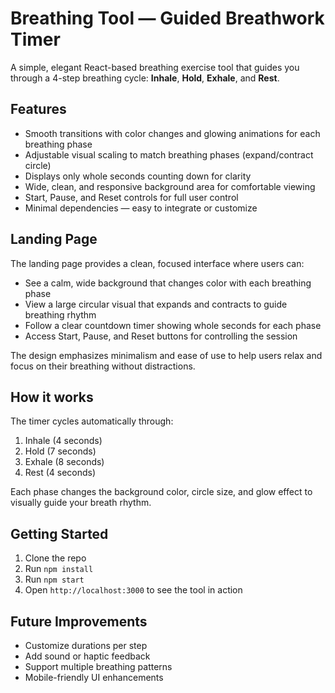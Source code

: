 # Breathing Tool — Guided Breathwork Timer

A simple, elegant React-based breathing exercise tool that guides you through a 4-step breathing cycle: **Inhale**, **Hold**, **Exhale**, and **Rest**.

## Features

- Smooth transitions with color changes and glowing animations for each breathing phase  
- Adjustable visual scaling to match breathing phases (expand/contract circle)  
- Displays only whole seconds counting down for clarity  
- Wide, clean, and responsive background area for comfortable viewing  
- Start, Pause, and Reset controls for full user control  
- Minimal dependencies — easy to integrate or customize  

## Landing Page

The landing page provides a clean, focused interface where users can:

- See a calm, wide background that changes color with each breathing phase  
- View a large circular visual that expands and contracts to guide breathing rhythm  
- Follow a clear countdown timer showing whole seconds for each phase  
- Access Start, Pause, and Reset buttons for controlling the session  

The design emphasizes minimalism and ease of use to help users relax and focus on their breathing without distractions.

## How it works

The timer cycles automatically through:

1. Inhale (4 seconds)  
2. Hold (7 seconds)  
3. Exhale (8 seconds)  
4. Rest (4 seconds)  

Each phase changes the background color, circle size, and glow effect to visually guide your breath rhythm.

## Getting Started

1. Clone the repo  
2. Run `npm install`  
3. Run `npm start`  
4. Open `http://localhost:3000` to see the tool in action  

## Future Improvements

- Customize durations per step  
- Add sound or haptic feedback  
- Support multiple breathing patterns  
- Mobile-friendly UI enhancements  
